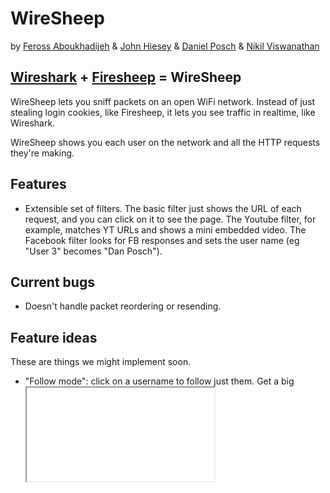 WireSheep
=========
by [Feross Aboukhadijeh](https://github.com/feross) & [John Hiesey](https://github.com/jhiesey) & [Daniel Posch](https://github.com/dcposch) & [Nikil Viswanathan](https://github.com/nikilster)

[Wireshark](http://www.wireshark.org/) + [Firesheep](http://codebutler.com/firesheep) = WireSheep
---------------------------------

WireSheep lets you sniff packets on an open WiFi network. Instead of just stealing login cookies, like Firesheep, it lets you see traffic in realtime, like Wireshark.

WireSheep shows you each user on the network and all the HTTP requests they're making. 

Features 
--------

* Extensible set of filters. The basic filter just shows the URL of each request, and you can click on it to see the page. The Youtube filter, for example, matches YT URLs and shows a mini embedded video. The Facebook filter looks for FB responses and sets the user name (eg "User 3" becomes "Dan Posch").

Current bugs
------------
* Doesn't handle packet reordering or resending.

Feature ideas
-------------

These are things we might implement soon.

* "Follow mode": click on a username to follow just them. Get a big <iframe> that shows whatever they're currently seeing.
* Firesheep's original functionality: allow filters (eg the FB filter) to scrape session cookies. Provide a list of hijackable sessions.
* Google filter: show each Google query a user enters.
* Hacker News filter: eg replace "User 4" with "dcposch".
* More filters!

Architecture
------------

Currently: C++/QT app, compiled together with a modified Firesheep backend (uses pcap / winpcap). The app creates a QWebFrame (embedded WebKit). The Qt part is just plumbing: it gets sniffed requests from Firesheep, sends them to the JS/HTML frontend as blobs of JSON. 

Future: same JS/HTML frontend. We'll run a local server (eg using Python's SimpleHTTPServer) for the backend. 

Advantages: simpler, removes dependency on Qt, cleaner builds. By separating the backend from the frontend, we could also spy on open networks without physically present--eg one laptop is sniffing packets and running the server, remote laptop connects to the server.

Build instructions
------------------

Go to the 'qt' dir.

> cd qt

On Mac OS X:
> qmake -spec macx-g++
> make clean all
> open fireflock.app

On Linux/Unix:
> qmake
> make clean all
> ./fireflock

On Windows:
> qmake
> nmake clean all
> debug\fireflock.exe
